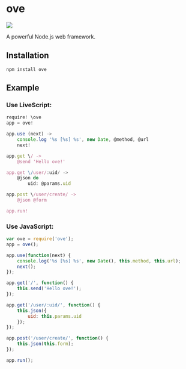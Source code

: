 ove
===

[![](https://codeship.com/projects/a4ff18c0-72d7-0132-d565-5ad4053fa8e4/status?branch=master)](https://codeship.com/projects/54852)

A powerful Node.js web framework.

## Installation

```
npm install ove
```

## Example

### Use LiveScript:

```js
require! \ove
app = ove!

app.use (next) ->
    console.log '%s [%s] %s', new Date, @method, @url
    next!

app.get \/ ->
    @send 'Hello ove!'

app.get \/user/:uid/ ->
    @json do
        uid: @params.uid

app.post \/user/create/ ->
    @json @form

app.run!
```

### Use JavaScript:

```js
var ove = require('ove');
app = ove();

app.use(function(next) {
    console.log('%s [%s] %s', new Date(), this.method, this.url);
    next();
});

app.get('/', function() {
    this.send('Hello ove!');
});

app.get('/user/:uid/', function() {
    this.json({
        uid: this.params.uid
    });
});

app.post('/user/create/', function() {
    this.json(this.form);
});

app.run();
```
